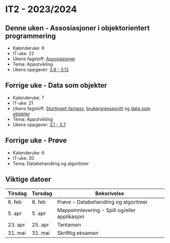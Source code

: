 # IT2 - 2023/2024

## Denne uken - Assosiasjoner i objektorientert programmering

- Kalenderuke: 9
- IT-uke: 22
- Ukens fagstoff: [Assosiasjoner](/apputvikling/assosiasjoner)
- Tema: Apputvikling
- Ukens oppgaver: [3.8 - 3.12](/apputvikling/oppgaver)

## Forrige uke - Data som objekter

- Kalenderuke: 7
- IT-uke: 21
- Ukens fagstoff: [Stortinget-fantasy](/apputvikling/stortinget-fantasy), [brukergrensesnitt](/apputvikling/brukergrensesnitt) og [data som objekter](/apputvikling/data-som-objekter)
- Tema: Apputvikling
- Ukens oppgaver: [3.1 - 3.7](/apputvikling/oppgaver)

## Forrige uke - Prøve

- Kalenderuke: 6
- IT-uke: 20
- Tema: Databehandling og algoritmer

## Viktige datoer

| Tirsdag | Torsdag | Beksrivelse                                   |
| ------- | ------- | --------------------------------------------- |
| 6. feb  | 8. feb  | Prøve - Databehandling og algoritmer          |
| 5. apr  | 5. apr  | Mappeinnlevering - Spill og/eller applikasjon |
| 23. apr | 25. apr | Tentamen                                      |
| 31. mai | 31. mai | Skriftlig eksamen                             |

